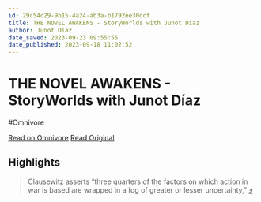 ```yaml
---
id: 29c54c29-9b15-4a24-ab3a-b1792ee30dcf
title: THE NOVEL AWAKENS - StoryWorlds with Junot Díaz
author: Junot Díaz
date_saved: 2023-09-23 09:55:55
date_published: 2023-09-18 11:02:52
---
```


# THE NOVEL AWAKENS - StoryWorlds with Junot Díaz
#Omnivore

[Read on Omnivore](https://omnivore.app/me/the-novel-awakens-story-worlds-with-junot-diaz-18ac2535598)
[Read Original](https://junot.substack.com/p/the-novel-awakens)

## Highlights

> Clausewitz asserts “three quarters of the factors on which action in war is based are wrapped in a fog of greater or lesser uncertainty,” [⤴️](https://omnivore.app/me/the-novel-awakens-story-worlds-with-junot-diaz-18ac2535598#617a17be-4d03-4a0d-b9c5-17e4b042a8f1) 


